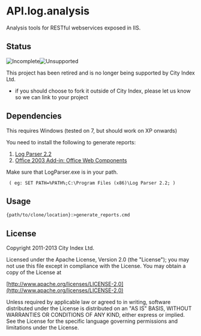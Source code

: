 # API.log.analysis

Analysis tools for RESTful webservices exposed in IIS.

## Status

![Incomplete](http://labs.cityindex.com/wp-content/uploads/2012/01/lbl-incomplete.png)![Unsupported](http://labs.cityindex.com/wp-content/uploads/2012/01/lbl-unsupported.png)

This project has been retired and is no longer being supported by City Index Ltd.

* if you should choose to fork it outside of City Index, please let us know so we can link to your project

## Dependencies

This requires Windows (tested on 7, but should work on XP onwards)

You need to install the following to generate reports:

1.  [Log Parser 2.2](http://www.microsoft.com/download/en/details.aspx?id=24659) 
1.  [Office 2003 Add-in: Office Web Components](http://www.microsoft.com/download/en/details.aspx?displaylang=enBlockquote&id=22276)

Make sure that LogParser.exe is in your path.

     ( eg: SET PATH=%PATH%;C:\Program Files (x86)\Log Parser 2.2; )

## Usage

    {path/to/clone/location}:>generate_reports.cmd

## License

Copyright 2011-2013 City Index Ltd.

Licensed under the Apache License, Version 2.0 (the "License");
you may not use this file except in compliance with the License.
You may obtain a copy of the License at

  [http://www.apache.org/licenses/LICENSE-2.0](http://www.apache.org/licenses/LICENSE-2.0)

Unless required by applicable law or agreed to in writing, software
distributed under the License is distributed on an "AS IS" BASIS,
WITHOUT WARRANTIES OR CONDITIONS OF ANY KIND, either express or implied.
See the License for the specific language governing permissions and
limitations under the License.
